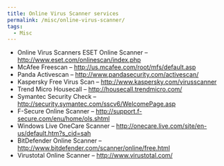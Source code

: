 ```yaml
---
title: Online Virus Scanner services
permalink: /misc/online-virus-scanner/
tags:
  - Misc
---
```

  * <span>Online Virus Scanners ESET Online Scanner &#8211; <a class="smarterwiki-linkify" href="http://www.eset.com/onlinescan/index.php">http://www.eset.com/onlinescan/index.php</a> </span>
  * <span>McAfee Freescan &#8211; <a class="smarterwiki-linkify" href="http://us.mcafee.com/root/mfs/default.asp">http://us.mcafee.com/root/mfs/default.asp</a> </span>
  * <span>Panda Activescan &#8211; <a class="smarterwiki-linkify" href="http://www.pandasecurity.com/activescan/">http://www.pandasecurity.com/activescan/</a> </span>
  * <span>Kaspersky Free Virus Scan &#8211; <a class="smarterwiki-linkify" href="http://www.kaspersky.com/virusscanner">http://www.kaspersky.com/virusscanner</a> </span>
  * <span>Trend Micro Housecall &#8211; <a class="smarterwiki-linkify" href="http://housecall.trendmicro.com/">http://housecall.trendmicro.com/</a> </span>
  * <span>Symantec Security Check &#8211; <a class="smarterwiki-linkify" href="http://security.symantec.com/sscv6/WelcomePage.asp">http://security.symantec.com/sscv6/WelcomePage.asp</a> </span>
  * <span>F-Secure Online Scanner &#8211; <a class="smarterwiki-linkify" href="http://support.f-secure.com/enu/home/ols.shtml">http://support.f-secure.com/enu/home/ols.shtml</a> </span>
  * <span>Windows Live OneCare Scanner &#8211; <a class="smarterwiki-linkify" href="http://onecare.live.com/site/en-us/default.htm?s_cid=sah">http://onecare.live.com/site/en-us/default.htm?s_cid=sah</a> </span>
  * <span>BitDefender Online Scanner &#8211; <a class="smarterwiki-linkify" href="http://www.bitdefender.com/scanner/online/free.html">http://www.bitdefender.com/scanner/online/free.html</a> </span>
  * <span>Virustotal Online Scanner &#8211; <a class="smarterwiki-linkify" href="http://www.virustotal.com/">http://www.virustotal.com/<br /> </a></span>
